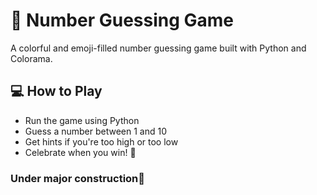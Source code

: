 # 🎲 Number Guessing Game

A colorful and emoji-filled number guessing game built with Python and Colorama.

## 💻 How to Play

- Run the game using Python
- Guess a number between 1 and 10
- Get hints if you're too high or too low
- Celebrate when you win! 🎉

### Under major construction🔧
